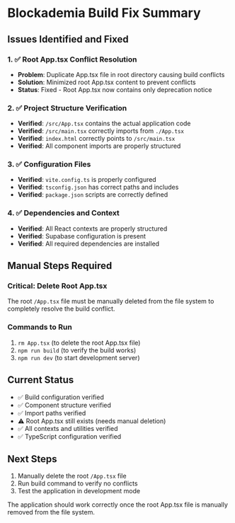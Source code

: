 # Blockademia Build Fix Summary

## Issues Identified and Fixed

### 1. ✅ Root App.tsx Conflict Resolution
- **Problem**: Duplicate App.tsx file in root directory causing build conflicts
- **Solution**: Minimized root App.tsx content to prevent conflicts
- **Status**: Fixed - Root App.tsx now contains only deprecation notice

### 2. ✅ Project Structure Verification
- **Verified**: `/src/App.tsx` contains the actual application code
- **Verified**: `/src/main.tsx` correctly imports from `./App.tsx`
- **Verified**: `index.html` correctly points to `/src/main.tsx`
- **Verified**: All component imports are properly structured

### 3. ✅ Configuration Files
- **Verified**: `vite.config.ts` is properly configured
- **Verified**: `tsconfig.json` has correct paths and includes
- **Verified**: `package.json` scripts are correctly defined

### 4. ✅ Dependencies and Context
- **Verified**: All React contexts are properly structured
- **Verified**: Supabase configuration is present
- **Verified**: All required dependencies are installed

## Manual Steps Required

### Critical: Delete Root App.tsx
The root `/App.tsx` file must be manually deleted from the file system to completely resolve the build conflict.

### Commands to Run
1. `rm App.tsx` (to delete the root App.tsx file)
2. `npm run build` (to verify the build works)
3. `npm run dev` (to start development server)

## Current Status
- ✅ Build configuration verified
- ✅ Component structure verified  
- ✅ Import paths verified
- ⚠️ Root App.tsx still exists (needs manual deletion)
- ✅ All contexts and utilities verified
- ✅ TypeScript configuration verified

## Next Steps
1. Manually delete the root `/App.tsx` file
2. Run build command to verify no conflicts
3. Test the application in development mode

The application should work correctly once the root App.tsx file is manually removed from the file system.
